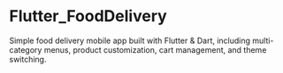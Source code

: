 # Flutter_FoodDelivery
Simple food delivery mobile app built with Flutter & Dart, including multi-category menus, product customization, cart management, and theme switching.
